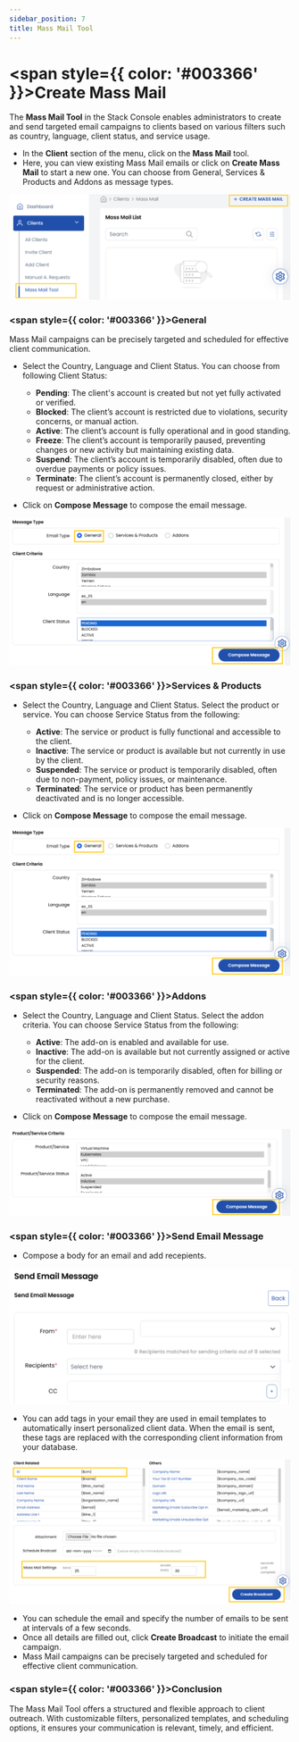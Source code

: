 ```yaml
---
sidebar_position: 7
title: Mass Mail Tool
---
```


# <span style={{ color: '#003366' }}>Create Mass Mail</span>

The **Mass Mail Tool** in the Stack Console enables administrators to create and send targeted email campaigns to clients based on various filters such as country, language, client status, and service usage. 

- In the **Client** section of the menu, click on the **Mass Mail** tool.
- Here, you can view existing Mass Mail emails or click on **Create Mass Mail** to start a new one. You can choose from General, Services & Products and Addons as message types.

![Create Mass Mail](images/mm_1.png)

### <span style={{ color: '#003366' }}>General</span>

Mass Mail campaigns can be precisely targeted and scheduled for effective client communication.

- Select the Country, Language and Client Status. You can choose from following Client Status:

    - **Pending**: The client's account is created but not yet fully activated or verified.
    - **Blocked**: The client’s account is restricted due to violations, security concerns, or manual action.
    - **Active**: The client’s account is fully operational and in good standing.
    - **Freeze**: The client’s account is temporarily paused, preventing changes or new activity but maintaining existing data.
    - **Suspend**: The client’s account is temporarily disabled, often due to overdue payments or policy issues.
    - **Terminate**: The client’s account is permanently closed, either by request or administrative action.

- Click on **Compose Message** to compose the email message.

![General](images/mm_2.png)

### <span style={{ color: '#003366' }}>Services & Products</span>

- Select the Country, Language and Client Status. Select the product or service. You can choose Service Status from the following:

    - **Active**: The service or product is fully functional and accessible to the client.
    - **Inactive**: The service or product is available but not currently in use by the client.
    - **Suspended**: The service or product is temporarily disabled, often due to non-payment, policy issues, or maintenance.
    - **Terminated**: The service or product has been permanently deactivated and is no longer accessible.

- Click on **Compose Message** to compose the email message.

![Services & Products](images/mm_2.png)

### <span style={{ color: '#003366' }}>Addons</span>

- Select the Country, Language and Client Status. Select the addon criteria. You can choose Service Status from the following:

    - **Active**: The add-on is enabled and available for use.
    - **Inactive**: The add-on is available but not currently assigned or active for the client.
    - **Suspended**: The add-on is temporarily disabled, often for billing or security reasons.
    - **Terminated**: The add-on is permanently removed and cannot be reactivated without a new purchase.

- Click on **Compose Message** to compose the email message.

![Addons](images/mm_3.png)

### <span style={{ color: '#003366' }}>Send Email Message</span>

- Compose a body for an email and add recepients.

![Send Email Message](images/mm_5.png)

- You can add tags in your email they are used in email templates to automatically insert personalized client data. When the email is sent, these tags are replaced with the corresponding client information from your database.

![Send Email Message](images/mm_6.png)

- You can schedule the email and specify the number of emails to be sent at intervals of a few seconds.
- Once all details are filled out, click **Create Broadcast** to initiate the email campaign.
- Mass Mail campaigns can be precisely targeted and scheduled for effective client communication.

### <span style={{ color: '#003366' }}>Conclusion</span>
The Mass Mail Tool offers a structured and flexible approach to client outreach. With customizable filters, personalized templates, and scheduling options, it ensures your communication is relevant, timely, and efficient.